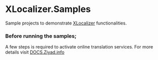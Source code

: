 # XLocalizer.Samples
Sample projects to demonstrate [XLocalizer](https://github.com/LazZiya/XLocalizer) functionalities.

### Before running the samples;
A few steps is required to activate online translation services. For more details visit [DOCS.Ziyad.info](http://docs.ziyad.info/XLocalizer/translate-services.md)
